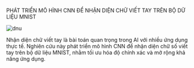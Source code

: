 PHÁT TRIỂN MÔ HÌNH CNN ĐỂ NHẬN DIỆN CHỮ VIẾT TAY TRÊN BỘ DỮ LIỆU MNIST

![dnu](https://github.com/user-attachments/assets/b667f5f4-6ab9-4a75-a5f6-cfbc8580fe72)


Nhận diện chữ viết tay là bài toán quan trọng trong AI với nhiều ứng dụng thực tế. Nghiên cứu này phát triển mô hình CNN để nhận diện chữ số viết tay trên bộ dữ liệu MNIST, nhằm tối ưu hóa độ chính xác và mở rộng khả năng ứng dụng.



